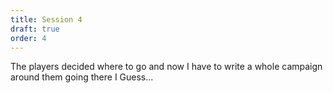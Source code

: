 ```yaml
---
title: Session 4
draft: true
order: 4
---
```

The players decided where to go and now I have to write a whole campaign around them going there I Guess... 
